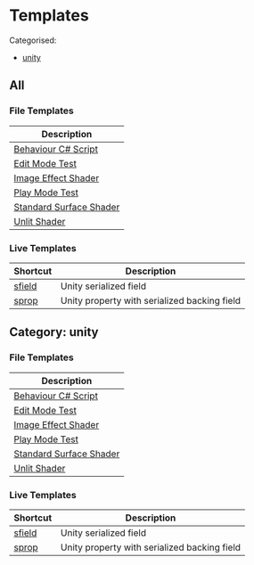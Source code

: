 # Templates

Categorised:

* [unity](#unity)

## All

### File Templates

Description |
------------|
[Behaviour C# Script](File/MonoBehaviour.md) |
[Edit Mode Test](File/EditModeTest.md) |
[Image Effect Shader](File/ImageEffectShader.md) |
[Play Mode Test](File/PlayModeTest.md) |
[Standard Surface Shader](File/StandardSurfaceShader.md) |
[Unlit Shader](File/UnlitShader.md) |


### Live Templates

Shortcut | Description
---------|------------
[sfield](Live/SerialisedField.md) | Unity serialized field
[sprop](Live/PropertyWithSerialisedBackingField.md) | Unity property with serialized backing field

<a name="unity"></a>
## Category: unity

### File Templates

Description |
------------|
[Behaviour C# Script](File/MonoBehaviour.md) |
[Edit Mode Test](File/EditModeTest.md) |
[Image Effect Shader](File/ImageEffectShader.md) |
[Play Mode Test](File/PlayModeTest.md) |
[Standard Surface Shader](File/StandardSurfaceShader.md) |
[Unlit Shader](File/UnlitShader.md) |


### Live Templates

Shortcut | Description
---------|------------
[sfield](Live/SerialisedField.md) | Unity serialized field
[sprop](Live/PropertyWithSerialisedBackingField.md) | Unity property with serialized backing field

